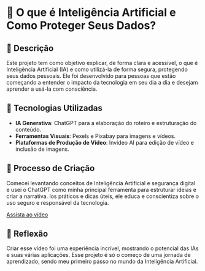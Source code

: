 # 🎥 O que é Inteligência Artificial e Como Proteger Seus Dados?  

## 📒 Descrição  
Este projeto tem como objetivo explicar, de forma clara e acessível, o que é Inteligência Artificial (IA) e como utilizá-la de forma segura, protegendo seus dados pessoais. Ele foi desenvolvido para pessoas que estão começando a entender o impacto da tecnologia em seu dia a dia e desejam aprender a usá-la com consciência.

## 🤖 Tecnologias Utilizadas  
- **IA Generativa**: ChatGPT para a elaboração do roteiro e estruturação do conteúdo.  
- **Ferramentas Visuais**: Pexels e Pixabay para imagens e vídeos.
- **Plataformas de Produção de Vídeo**: Invideo AI para edição de vídeo e inclusão de imagens.

## 🧐 Processo de Criação  
Comecei levantando conceitos de Inteligência Artificial e segurança digital e usei o ChatGPT como minha principal ferramenta para estruturar ideias e criar a narrativa. 
los práticos e dicas úteis, ele educa e conscientiza sobre o uso seguro e responsável da tecnologia. 

[Assista ao vídeo](https://ai.invideo.io/watch/C7lUI8A8QFf)

## 💭 Reflexão
Criar esse vídeo foi uma experiência incrível, mostrando o potencial das IAs e suas várias aplicações. Esse projeto é só o começo de uma jornada de aprendizado, sendo meu primeiro passo no mundo da Inteligência Artificial.
